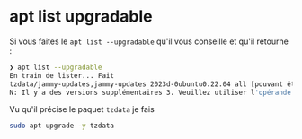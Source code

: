 # apt list upgradable

Si vous faites le `apt list --upgradable` qu'il vous conseille et qu'il retourne :

```bash
❯ apt list --upgradable
En train de lister... Fait
tzdata/jammy-updates,jammy-updates 2023d-0ubuntu0.22.04 all [pouvant être mis à jour depuis : 2023c-0ubuntu0.22.04.2]
N: Il y a des versions supplémentaires 3. Veuillez utiliser l'opérande « -a » pour les voir.
```

Vu qu'il précise le paquet `tzdata` je fais

```bash
sudo apt upgrade -y tzdata
```
